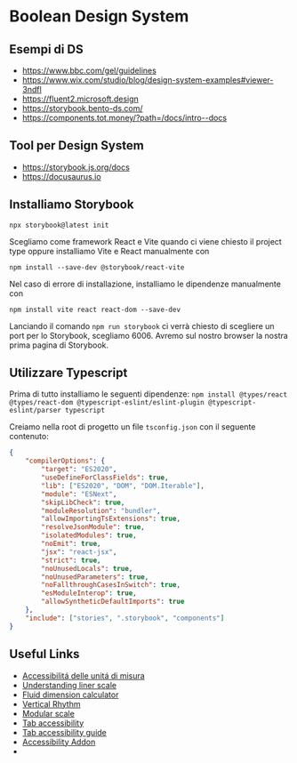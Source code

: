 # Boolean Design System

## Esempi di DS
- https://www.bbc.com/gel/guidelines
- https://www.wix.com/studio/blog/design-system-examples#viewer-3ndfl
- https://fluent2.microsoft.design
- https://storybook.bento-ds.com/
- https://components.tot.money/?path=/docs/intro--docs

## Tool per Design System
- https://storybook.js.org/docs
- https://docusaurus.io

## Installiamo Storybook

`npx storybook@latest init`

Scegliamo come framework React e Vite quando ci viene chiesto il project type oppure installiamo Vite e React manualmente con

`npm install --save-dev @storybook/react-vite`

Nel caso di errore di installazione, installiamo le dipendenze manualmente con

`npm install vite react react-dom --save-dev`

Lanciando il comando `npm run storybook` ci verrà chiesto di scegliere un port per lo Storybook, scegliamo 6006.
Avremo sul nostro browser la nostra prima pagina di Storybook.

## Utilizzare Typescript

Prima di tutto installiamo le seguenti dipendenze:
```npm install @types/react @types/react-dom @typescript-eslint/eslint-plugin @typescript-eslint/parser typescript```


Creiamo nella root di progetto un file `tsconfig.json` con il seguente contenuto:
```JSON
{
	"compilerOptions": {
		"target": "ES2020",
		"useDefineForClassFields": true,
		"lib": ["ES2020", "DOM", "DOM.Iterable"],
		"module": "ESNext",
		"skipLibCheck": true,
		"moduleResolution": "bundler",
		"allowImportingTsExtensions": true,
		"resolveJsonModule": true,
		"isolatedModules": true,
		"noEmit": true,
		"jsx": "react-jsx",
		"strict": true,
		"noUnusedLocals": true,
		"noUnusedParameters": true,
		"noFallthroughCasesInSwitch": true,
		"esModuleInterop": true,
		"allowSyntheticDefaultImports": true
	},
	"include": ["stories", ".storybook", "components"]
}
```

## Useful Links
- [Accessibilitá delle unitá di misura](https://www.joshwcomeau.com/css/surprising-truth-about-pixels-and-accessibility/)
- [Understanding liner scale](https://css-tricks.com/linearly-scale-font-size-with-css-clamp-based-on-the-viewport/)
- [Fluid dimension calculator](https://fluid.style/spacing)
- [Vertical Rhythm](https://24ways.org/2006/compose-to-a-vertical-rhythm/)
- [Modular scale](https://www.modularscale.com/)
- [Tab accessibility](https://www.w3.org/WAI/ARIA/apg/patterns/tabs/)
- [Tab accessibility guide](https://accessibilitymadeeasy.org/accessible-tabs-a-step-by-step-guide/)
- [Accessibility Addon](https://www.npmjs.com/package/@storybook/addon-a11y)
- 
